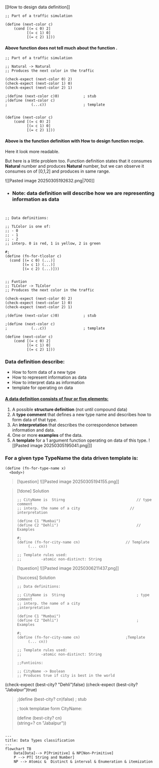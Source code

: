 [[How to design data definition]]

```
;; Part of a traffic simulation

(define (next-color c)
    (cond [(= c 0) 2]
          [(= c 1) 0]
          [(= c 2) 1]))
```

#### Above function does not tell much about the function .

```
;; Part of a traffic simulation

;; Natural -> Natural
;; Produces the next color in the traffic

(check-expect (next-color 0) 2)
(check-expect (next-color 1) 0)
(check-expect (next-color 2) 1)

;(define (next-color c)0)           ; stub
;(define (next-color c)
;           (...c))                 ; template

  
(define (next-color c)
    (cond [(= c 0) 2]
          [(= c 1) 0]
          [(= c 2) 1]))
```

#### Above is the function definition with How to design function recipe.
Here it look more readable.

But here is a little problem too. Function definition states that it consumes **Natural** number  and produces **Natural** number, but we can observe it 
consumes on of [0,1,2] and produces in same range.


![[Pasted image 20250305192632.png|700]]


 - ### Note: data definition will describe how we are representing information as data
```
  

;; Data definitions:

;; TLColor is one of:
;; - 0
;; - 1
;; - 2
;; interp. 0 is red, 1 is yellow, 2 is green

#;
(define (fn-for-tlcolor c)
  (cond [(= c 0) (...)]
        [(= c 1) (...)]
        [(= c 2) (...)]))

  
;; Funtion
;; TLColor -> TLColor
;; Produces the next color in the traffic

(check-expect (next-color 0) 2)
(check-expect (next-color 1) 0)
(check-expect (next-color 2) 1)

;(define (next-color c)0)           ; stub

;(define (next-color c)
;           (...c))                 ; template

(define (next-color c)
    (cond [(= c 0) 2]
          [(= c 1) 0]
          [(= c 2) 1]))
```

### Data definition describe:
- How to form data of a new type
- How to represent information as data
- How to interpret data as information
- template for operating on data

#### [A data definition consists of four or five elements:](https://courses.edx.org/courses/course-v1:UBCx+SPD1x+2T2015/77860a93562d40bda45e452ea064998b/?_gl=1*1qvyjwn*_gcl_au*MjA5MjE3OTMwMC4xNzM0NTIwNzg5*_ga*MTYwOTgwMTkzNS4xNzM0NTIwNzg4*_ga_D3KS4KMDT0*MTc0MTE4Mzc1MS42LjEuMTc0MTE4Mzc1NC41Ny4wLjA.#HtDD)

1. A possible **structure definition** (not until compound data)
2. A **type comment** that defines a new type name and describes how to form data of that type.
3. An **interpretation** that describes the correspondence between information and data.
4. One or more **examples** of the data.
5. A **template** for a 1 argument function operating on data of this type.
![[Pasted image 20250305195041.png|]]

### For a given type TypeName the data driven template is:

```
(define (fn-for-type-name x)
  <body>)
```




>[!question]
>![[Pasted image 20250305194155.png]]


> [!done] Solution
> ```
> ;; CityName is  Stirng                                 // type comment
> ;; interp. the name of a city                       // interpretation
> 
>(define C1 "Mumbai")
>(define C2 "Dehli")                                    // Examples
>
>#;
>(define (fn-for-city-name cn)                     // Template
>      (... cn))
>
>;; Template rules used: 
>;;         -atomic non-distinct: String 

>[!question]
>![[Pasted image 20250306211437.png]]

 >[!success] Solution
 >```
 >;; Data definitions: 
 >
 > ;; CityName is  Stirng                                 ; type comment
> ;; interp. the name of a city                        ;interpretation
> 
>(define C1 "Mumbai")
>(define C2 "Dehli")                                    ; Examples
>
>#;
>(define (fn-for-city-name cn)                     ;Template
>      (... cn))
>      
>;; Template rules used: 
>;;         -atomic non-distinct: String 
>
>;;Funtioins:
>
>;; CityName -> Boolean
>;; Produces true if city is best in the world
>
(check-expect (best-city? "Dehli")false)
(check-expect (best-city? "Jabalpur")true)
>
>;(define (best-city? cn)false)                   ; stub
>
>; took templatae form CityName:
>
>(define (best-city? cn)                     
>      (string=? cn "Jabalpur"))
>```


```mermaid
---
title: Data Types classification
---
flowchart TB
    Data[Data]--> P[Primitive] & NP[Non-Primitive]
    P --> PT[ String and Number] 
    NP --> Atomic &  Distinct & interval & Enumeration & itemization

```










